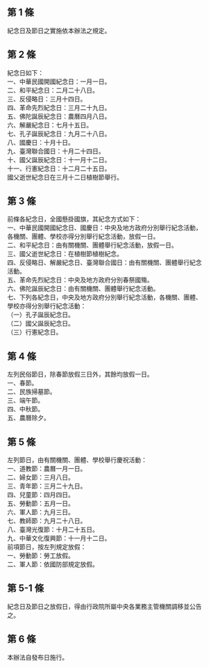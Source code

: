 第 1 條
-------
紀念日及節日之實施依本辦法之規定。

第 2 條
-------
紀念日如下：  
一、中華民國開國紀念日：一月一日。  
二、和平紀念日：二月二十八日。  
三、反侵略日：三月十四日。  
四、革命先烈紀念日：三月二十九日。  
五、佛陀誕辰紀念日：農曆四月八日。  
六、解嚴紀念日：七月十五日。  
七、孔子誕辰紀念日：九月二十八日。  
八、國慶日：十月十日。  
九、臺灣聯合國日：十月二十四日。  
十、國父誕辰紀念日：十一月十二日。  
十一、行憲紀念日：十二月二十五日。  
國父逝世紀念日在三月十二日植樹節舉行。

第 3 條
-------
前條各紀念日，全國懸掛國旗，其紀念方式如下：  
一、中華民國開國紀念日、國慶日：中央及地方政府分別舉行紀念活動，  
    各機關、團體、學校亦得分別舉行紀念活動，放假一日。  
二、和平紀念日：由有關機關、團體舉行紀念活動，放假一日。  
三、國父逝世紀念日：在植樹節植樹紀念。  
四、反侵略日、解嚴紀念日、臺灣聯合國日：由有關機關、團體舉行紀念  
    活動。  
五、革命先烈紀念日：中央及地方政府分別春祭國殤。  
六、佛陀誕辰紀念日：由有關機關、團體舉行紀念活動。  
七、下列各紀念日，中央及地方政府分別舉行紀念活動，各機關、團體、  
    學校亦得分別舉行紀念活動：  
（一）孔子誕辰紀念日。  
（二）國父誕辰紀念日。  
（三）行憲紀念日。

第 4 條
-------
左列民俗節日，除春節放假三日外，其餘均放假一日。  
一、春節。  
二、民族掃墓節。  
三、端午節。   
四、中秋節。   
五、農曆除夕。

第 5 條
-------
左列節日，由有關機關、團體、學校舉行慶祝活動：  
一、道教節：農曆一月一日。   
二、婦女節：三月八日。   
三、青年節：三月二十九日。   
四、兒童節：四月四日。   
五、勞動節：五月一日。   
六、軍人節：九月三日。   
七、教師節：九月二十八日。   
八、臺灣光復節：十月二十五日。   
九、中華文化復興節：十一月十二日。  
前項節日，按左列規定放假：  
一、勞動節：勞工放假。   
二、軍人節：依國防部規定放假。

第 5-1 條
---------
紀念日及節日之放假日，得由行政院所屬中央各業務主管機關調移並公告  
之。

第 6 條
-------
本辦法自發布日施行。

